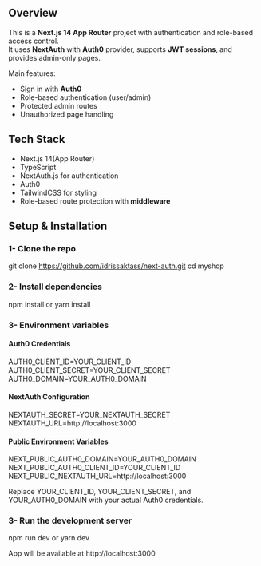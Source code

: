 ## Overview
This is a **Next.js 14 App Router** project with authentication and role-based access control.  
It uses **NextAuth** with **Auth0** provider, supports **JWT sessions**, and provides admin-only pages.  

Main features:

- Sign in with **Auth0**
- Role-based authentication (user/admin)
- Protected admin routes
- Unauthorized page handling

## Tech Stack

- Next.js 14(App Router)
- TypeScript
- NextAuth.js for authentication
- Auth0
- TailwindCSS for styling
- Role-based route protection with **middleware**

## Setup & Installation
### 1- Clone the repo
git clone https://github.com/idrissaktass/next-auth.git
cd myshop

### 2- Install dependencies
npm install or yarn install

### 3- Environment variables
#### Auth0 Credentials
AUTH0_CLIENT_ID=YOUR_CLIENT_ID
AUTH0_CLIENT_SECRET=YOUR_CLIENT_SECRET
AUTH0_DOMAIN=YOUR_AUTH0_DOMAIN

#### NextAuth Configuration
NEXTAUTH_SECRET=YOUR_NEXTAUTH_SECRET
NEXTAUTH_URL=http://localhost:3000

#### Public Environment Variables
NEXT_PUBLIC_AUTH0_DOMAIN=YOUR_AUTH0_DOMAIN
NEXT_PUBLIC_AUTH0_CLIENT_ID=YOUR_CLIENT_ID
NEXT_PUBLIC_NEXTAUTH_URL=http://localhost:3000

Replace YOUR_CLIENT_ID, YOUR_CLIENT_SECRET, and YOUR_AUTH0_DOMAIN with your actual Auth0 credentials.

### 3- Run the development server
npm run dev or yarn dev

App will be available at http://localhost:3000
  
 

